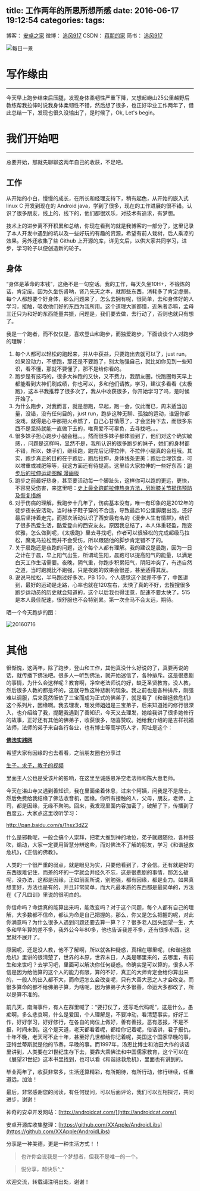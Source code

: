 title: 工作两年的所思所想所感
date: 2016-06-17 19:12:54
categories:
tags:
---

博客：	[安卓之家](http://jp1017.github.io/)
微博：	[追风917](http://weibo.com/1321395433/profile?topnav=1&wvr=6)
CSDN：	[蒋朋的家](http://blog.csdn.net/u010331406)
简书：	[追风917](http://www.jianshu.com/users/8cb49b5ad78b/latest_articles)

![每日一景](https://drscdn.500px.org/photo/128367049/m%3D2048/22c18e45fdc811068ade2819b6a7316a)

# 写作缘由
---

今天早上跑步结束后压腿，发现身体柔韧性严重下降，又想起崂山25公里越野后教练帮我拉伸时说我身体柔韧性不错，然后想了很多，也正好毕业工作两年了，借此总结一下，发现也很久没输出了，是时候了，Ok, Let's begin。

<!--more-->

# 我们开始吧
---

总要开始，那就先聊聊这两年自己的收获，不足吧。

## 工作

从开始的小白，慢慢的成长，在所长和经理支持下，稍有起色，从开始的嵌入式 linux C 开发到现在的 Android java，学到了很多，现在的工作进展的很不错。认识了很多朋友，线上的，线下的，他们都很欢乐，对技术有追求，有梦想。

技术上的进步离不开积累和总结，你现在看到的就是我博客的一部分了，这里记录了本人开发中遇到的坑以及一些好玩的有趣的资源，希望有前人栽树，后人乘凉的效果。另外还收集了些 Github 上开源的库，详见文后，以供大家共同学习，进步，学习轮子以便创造新的轮子。

## 身体

“身体是革命的本钱”，这绝不是一句空话。我的工作，每天久坐10H+，不锻炼的话，肯定废。因为久坐伤肾呐，肾乃先天之本，就那些东西，消耗多了肯定虚弱。每个人都想要个好身体，那么问题来了，怎么去拥有呢，很简单，去和身体好的人学习，接触，吸收他们好的东西为我所用。这个道理大家都懂，近朱者赤嘛，孟母三迁只为和好的东西能量共振，问题是，我们要去做，去行动了，否则也就只有想了。

我是一个跑者，而不仅仅是，喜欢登山和跑步，而独爱跑步，下面谈谈个人对跑步的理解：

1. 每个人都可以轻松的跑起来，并从中获益，只要跑出去就可以了，just run，如果没动力，不想跑，那还是不要跑了，别太勉强自己，就比如你见到一些知识，看不懂，那就不要懂了，那不是给你看的。
2. 跑步是有技巧的，很多大神跑的又快，又不费力，我朋友圈，悦跑圈每天早上都能看到大神们刷成绩，你也可以，多和他们请教，学习，建议多看看《太极跑》，这本书我推荐了很多次了，我从中收获很多，你开始学习了吗，是时候开始了。 
3. 为什么跑步，对我而言，就是想跑，早起，跑一会，仅此而已，周末适当加量，没错，没有任何目的，just run，跑步这种无聊、孤独的运动，谁逼你都没戏，就得是心中那把火点燃了，自己心甘情愿了，才会坚持下去，而很多东西不是坚持就能一直做下去的，唯真爱不可辜负，去寻找吧。。。
4. 很多妹子担心跑步小腿会粗。。。然而很多妹子都体验到了，他们对这个确实敏感，，问题是这样吗，显然不是，我所认识的很多跑步的妹子，她们的身材都不错，所以，妹子们，继续跑，跑完后记得拉伸，不拉伸小腿真的会粗哦。其实，跑步真正的目的在于跑后，跑后拉伸，身体线条更美；跑后合理饮食，可以增重或减肥等等，我这方面还有待提高。这里给大家拉伸的一些好东西：[跑步后的拉伸运动图解 漫画版](https://mp.weixin.qq.com/s?__biz=MzA5NTY2OTUwMw==&amp;mid=209181053&amp;idx=1&amp;sn=1059708ea9bb6f3f243ab41c2da2679f&amp;scene=1&amp;srcid=0910xyk9h6uRHqeA6j6DLJPf#rd) 
5. 跑步之前最好热身，甚至要活动每一个脚趾头，这样你可以跑的更远，更快，不容易受伤害，来这里吧：[史上最全跑前拉伸热身方法，另附膝关节损伤预防及恢复措施](https://mp.weixin.qq.com/s?__biz=MzA5NTY2OTUwMw==&amp;mid=208804772&amp;idx=1&amp;sn=ff0744bbe8e3e5157281f0219d9b5e49&amp;scene=1#rd) 
6. 对于伤病的理解，我跑步十几年了，伤病基本没有，唯一有印象的是2012年的徒步夜长安活动，当时袜子鞋子穿的不合适，导致最后10公里脚磨出泡，还好最后坚持着走完，而那次活动认识了西安最有名的《漫步人生有情群》，结识了很多热爱生活，酷爱登山的西安友友。原因我总结了，本人体重轻盈，跑姿优雅，怎么做到呢，《太极跑》里去寻找吧，作者可以很轻松的完成超级马拉松，魔鬼马拉松而并不会受伤，所以跟随他的脚步肯定错不了的。 
7. 关于晨跑还是夜跑的问题，这个每个人都有理解。我的建议是晨跑，因为一日之计在于晨，早上阳气出生，所谓动生阳，晨跑可以提高阳气的能量，以满足白天工作生活需要。夜晚，阴气重，你跑步积累阳气，阴阳冲突了，有违自然之道，当时跑就比不跑强，只是夜跑的效果会很差，甚至适得其反。
8. 说说马拉松，半马跑过好多次，PB 150，个人感觉这个就差不多了，中医讲到，最好的运动是走路，心率也就在120左右，太快了真的不好，去搜搜很多跑步运动员的历史就会知道的，这个以后我也得注意，配速不要太快了，515是本人最佳配速，很舒服也不会特别累。第一次全马不会太远，期待。 

晒一个今天跑步的图：

![20160716](http://7xlah4.com1.z0.glb.clouddn.com/2016071605ksc.png)

# 其他

很惭愧，这两年，除了跑步，登山和工作，其他真没什么好说的了，真要再说的话，就传播下佛法吧。很多人一听到佛法，就开始迷信了，各种排斥。这是很悲剧的事情，为什么会这样呢？教育啊，净空老法师说的好，缺乏圣贤教育。没人教，然后很多人教的都是坏的，这就导致这种悲剧的现象。我之前也是各种排斥，刚强难以调服，后来竟然皈依了三宝而成为正式的佛弟子，就是看了《和谐拯救危机》这个系列片，因缘啊。我去理发，理发师姐姐是三宝弟子，后来知道她的修行很深入，也介绍给了我，提醒我遇到了善知识，今天又去理发，她给我讲了很多她修行的故事，正好还有其他的佛弟子，收获很多，随喜赞叹。她给我介绍的是吉祥祝福法师，法师的弟子来自各行各业，也有博士等高学历人才，网址是这个：

[**佛法实践网**](http://buddh.cn/index.html)

希望大家有因缘的也去看看，之前朋友圈也分享过

[生子，求子，教子的视频](https://pan.baidu.com/s/1pKUfUmZ)

里面主人公也是受该片的影响，在这里至诚感恩净空老法师和陈大惠老师。

今天在湛山寺又遇到善知识，我在里面坐着休息，过来个阿姨，问我是不是居士，然后免费给我结缘了佛法收音机，因缘。你所有接触的人，父母，朋友，老师，上司，都是因缘，无缘不聚呐。回来，我发现里面内容加密了，破解了下，传播到了百度云，大家点这里收听学习：

http://pan.baidu.com/s/1hsz3dZ2

什么是邪教呢，一般会搞个人崇拜，把老大推到神的地位，弟子就跟随他，各种鼓吹，煽动，大家一定要用智慧分辨这些，而对佛法不了解的朋友，学习《和谐拯救危机》，《正信的佛教》。

人类的一个很严重的弱点，就是眼见为实，只要他看到了，才会信。还有就是好的东西很难记住，而差的坏的一学就会并经久不忘，这是很悲剧的事情，那怎么破呢，没办法，这都是因缘，正如前面所说，别勉强，都有因缘，都是业力。如果真想变好，方法也是有的，并且非常简单，而大凡最本质的东西都是最简单的，方法在《了凡四训》里说的很明白的。

你信命吗？命运真的能算出来吗，能改变吗？对于这个问题，每个人都有自己的理解，大多数都不信命，都认为命是自己把握的。那么，你又是怎么把握的呢，对此你满意吗？为什么很多人遇到问题还要去算一算？？？很多老人回头回望一生，大多和早年算的差不多，我外公今年80多，他也告诉我差不多，还有很多东西，这里就不展开了。

原因呢，还是没人教，他不了解啊，所以就各种疑惑，真相在哪里呢，《和谐拯救危机》里讲的很清楚了，世界的本原，世界末日，人类是哪里来的，去哪里，有前生和来世吗？去学习吧，里面可以解决你任何疑惑。命确实是可以算的，很多人不信是因为给他算的这个人的能力有限，算的不好，真正的大师肯定会给你算出来的，一般人的出入都不大，而命运怎么会改变呢，只有大善大恶之人才会改变。而很多算命的都不给佛弟子算，为啥呢，因为佛弟子大多很善，命运大多都改了，所以是算不准的。

前几天，南海事件，有人在群里喊了：“要打仗了，还写毛代码呢”，这是什么，愚痴啊，多么悲哀啊，什么是爱国，个人理解是，不要冲动，看清楚事实，好好工作，好好学习，好好修行，在各自的岗位上做好，善有善报，恶有恶报，不是不报，时间未到。这个是天道，老天都看着呢，都给你记着呢，俗话讲，君子报仇，十年不晚，老天可不止十年，甚至好几世都给你记着呢，美国这个国家早晚的事，亚特兰蒂斯就是他的节奏，早晚的事。而1997年，汤恩比博士和池田大作的谈话里讲到，人类要在21世纪生存下去，要靠大乘佛法和中国儒家教育，这个可以在《展望21世纪》这本书里找到，也可以看《和谐拯救危机》，里面也有讲到的。

毕业两年了，收获非常多，生活还算精彩，有所期待，有所行动，修行继续，任重道远，加油！



最后，非常感谢您的阅读，有任何疑问，可以后面评论，我们可以互相探讨，共同进步，谢谢！

神奇的安卓开发网站：[http://androidcat.com/](http://androidcat.com/)

安卓开源库收集整理：[https://github.com/XXApple/AndroidLibs](https://github.com/XXApple/AndroidLibs)

分享是一种美德，更是一种生活方式！！

>也许你会说我是一个梦想者，但我不是唯一的一个。

>悦分享，越快乐^_^

欢迎交流，转载请注明出处，谢谢！